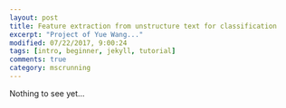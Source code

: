 ```yaml
---
layout: post
title: Feature extraction from unstructure text for classification
excerpt: "Project of Yue Wang..."
modified: 07/22/2017, 9:00:24
tags: [intro, beginner, jekyll, tutorial]
comments: true
category: mscrunning
---
```


Nothing to see yet...
